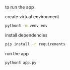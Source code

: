 to run the app

create virtual environment
```bash
python3 -m venv env
```

install dependencies
```bash
pip install -r requirements
```

run the app
```bash
python3 app.py
```
